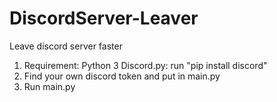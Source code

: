 # DiscordServer-Leaver
Leave discord server faster

1. Requirement: 
Python 3
Discord.py: run "pip install discord"
2. Find your own discord token and put in main.py
3. Run main.py
